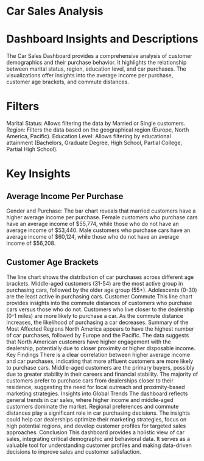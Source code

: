 # Car Sales Analysis 

# Dashboard Insights and Descriptions

The Car Sales Dashboard provides a comprehensive analysis of customer demographics and their purchase behavior. It highlights the relationship between marital status, region, education level, and car purchases. The visualizations offer insights into the average income per purchase, customer age brackets, and commute distances.

# Filters
Marital Status: Allows filtering the data by Married or Single customers.
Region: Filters the data based on the geographical region (Europe, North America, Pacific).
Education Level: Allows filtering by educational attainment (Bachelors, Graduate Degree, High School, Partial College, Partial High School).

# Key Insights

## Average Income Per Purchase
Gender and Purchase: The bar chart reveals that married customers have a higher average income per purchase.
Female customers who purchase cars have an average income of $55,774, while those who do not have an average income of $53,440.
Male customers who purchase cars have an average income of $60,124, while those who do not have an average income of $56,208.

## Customer Age Brackets
The line chart shows the distribution of car purchases across different age brackets.
Middle-aged customers (31-54) are the most active group in purchasing cars, followed by the older age group (55+).
Adolescents (0-30) are the least active in purchasing cars.
Customer Commute
This line chart provides insights into the commute distances of customers who purchase cars versus those who do not.
Customers who live closer to the dealership (0-1 miles) are more likely to purchase a car.
As the commute distance increases, the likelihood of purchasing a car decreases.
Summary of the Most Affected Regions
North America appears to have the highest number of car purchases, followed by Europe and the Pacific.
The data suggests that North American customers have higher engagement with the dealership, potentially due to closer proximity or higher disposable income.
Key Findings
There is a clear correlation between higher average income and car purchases, indicating that more affluent customers are more likely to purchase cars.
Middle-aged customers are the primary buyers, possibly due to greater stability in their careers and financial stability.
The majority of customers prefer to purchase cars from dealerships closer to their residence, suggesting the need for local outreach and proximity-based marketing strategies.
Insights into Global Trends
The dashboard reflects general trends in car sales, where higher income and middle-aged customers dominate the market.
Regional preferences and commute distances play a significant role in car purchasing decisions.
The insights could help car dealerships optimize their marketing strategies, focus on high potential regions, and develop customer profiles for targeted sales approaches.
Conclusion
This dashboard provides a holistic view of car sales, integrating critical demographic and behavioral data. It serves as a valuable tool for understanding customer profiles and making data-driven decisions to improve sales and customer satisfaction.
